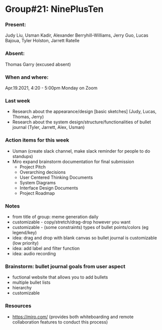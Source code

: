 # Group#21: NinePlusTen

### Present: 
Judy Liu, Usman Kadir, Alexander Berryhill-Williams, Jerry Guo, Lucas Bajoua, Tyler Holston, Jarrett Ratelle

### Absent:
Thomas Garry (excused absent)

### When and where:
Apr.19.2021, 4:20 - 5:00pm Monday on Zoom

### Last week
- Research about the appearance/design [basic sketches] (Judy, Lucas, Thomas, Jerry)
- Research about the system design/structure/functionalities of bullet journal (Tyler, Jarrett, Alex, Usman)

### Action items for this week
- Usman (create slack channel, make slack reminder for people to do standups)
- Miro expand brainstorm documentation for final submission
    - Project Pitch
    - Overarching decisions
    - User Centered Thinking Documents
    - System Diagrams
    - Interface Design Documents
    - Project Roadmap

### Notes
- from title of group: meme generation daily
- customizable - copy/stretch/drag-drop however you want
- customizable - (some constraints) types of bullet points/colors (eg legend/key)
- idea: drag and drop with blank canvas so bullet journal is customizable (low priority)
- idea: add label and filter function
- idea: audio recording

### Brainstorm: bullet journal goals from user aspect
- fuctional website that allows you to add bullets
- multiple bullet lists
- hierarchy
- customizable

### Resources
- https://miro.com/ (provides both whiteboarding and remote collaboration features to conduct this process)